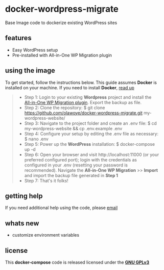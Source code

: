 # docker-wordpress-migrate
Base Image code to dockerize existing WordPress sites

## features
- Easy WordPress setup
- Pre-installed with All-in-One WP Migration plugin

## using the image
To get started, follow the instructions below. This guide assumes **Docker** is installed on your machine. If you need to install **Docker**, [read up](https://docs.docker.com/get-docker/)

> * Step 1: Login to your existing **Wordpress** project and install the [All-in-One WP Migration plugin](https://wordpress.org/plugins/all-in-one-wp-migration/). Export the backup as file.
> * Step 2: Clone the repository: $ git clone https://github.com/olawoye/docker-wordpress-migrate.git my-wordpress-website/
> * Step 3: Navigate to the project folder and create an .env file: $ cd my-wordpress-website && cp .env.example .env
> * Step 4: Configure your setup by editing the .env file as necessary: $ nano .env
> * Step 5: Power up the **WordPress** installation: $ docker-compose up -d
> * Step 6: Open your browser and visit http://localhost:11000 (or your preferred configured port); login with the credentials as configured in your .env (resetting your password is recommended). Navigate the **All-in-One WP Migration** >> **Import** and import the backup file  generated in **Step 1**
> * Step 7: That's it folks!


## getting help
If you need additional help using the code, please [email](private_bj@yahoo.com)

## whats new
- customize environment variables

## license
This **docker-compose** code is released licensed under the [**GNU GPLv3**](https://opensource.org/licenses/GPL-3.0)
